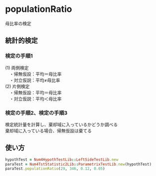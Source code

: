 populationRatio
===============
母比率の検定

## 統計的検定
### 検定の手順1

(1) 両側検定  
　・帰無仮設：平均＝母比率  
　・対立仮説：平均≠母比率  
(2) 片側検定  
　・帰無仮設：平均＝母比率  
　・対立仮説：平均＜母比率  

### 検定の手順2、検定の手順3

検定統計量を計算し、棄却域に入っているかどうか調べる  
棄却域に入っている場合、帰無仮設は棄てる

## 使い方

```ruby
hypothTest = Num4HypothTestLib::LeftSideTestLib.new
paraTest = Num4TstStatistic2Lib::ParametrixTestLib.new(hypothTest)
paraTest.populationRatio(29, 346, 0.12, 0.05)
```

